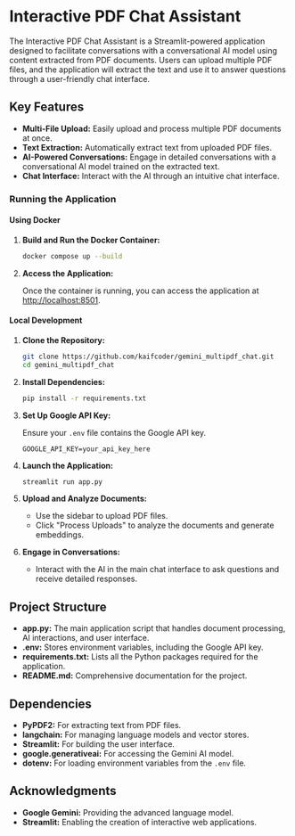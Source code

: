 # Interactive PDF Chat Assistant

The Interactive PDF Chat Assistant is a Streamlit-powered application designed to facilitate conversations with a conversational AI model using content extracted from PDF documents. Users can upload multiple PDF files, and the application will extract the text and use it to answer questions through a user-friendly chat interface.

## Key Features

- **Multi-File Upload:** Easily upload and process multiple PDF documents at once.
- **Text Extraction:** Automatically extract text from uploaded PDF files.
- **AI-Powered Conversations:** Engage in detailed conversations with a conversational AI model trained on the extracted text.
- **Chat Interface:** Interact with the AI through an intuitive chat interface.

### Running the Application

#### Using Docker

1. **Build and Run the Docker Container:**

   ```bash
   docker compose up --build
   ```

2. **Access the Application:**

   Once the container is running, you can access the application at [http://localhost:8501](http://localhost:8501).

#### Local Development

1. **Clone the Repository:**

   ```bash
   git clone https://github.com/kaifcoder/gemini_multipdf_chat.git
   cd gemini_multipdf_chat
   ```

2. **Install Dependencies:**

   ```bash
   pip install -r requirements.txt
   ```

3. **Set Up Google API Key:**

   Ensure your `.env` file contains the Google API key.

   ```plaintext
   GOOGLE_API_KEY=your_api_key_here
   ```

4. **Launch the Application:**

   ```bash
   streamlit run app.py
   ```

5. **Upload and Analyze Documents:**

   - Use the sidebar to upload PDF files.
   - Click "Process Uploads" to analyze the documents and generate embeddings.

6. **Engage in Conversations:**

   - Interact with the AI in the main chat interface to ask questions and receive detailed responses.

## Project Structure

- **app.py:** The main application script that handles document processing, AI interactions, and user interface.
- **.env:** Stores environment variables, including the Google API key.
- **requirements.txt:** Lists all the Python packages required for the application.
- **README.md:** Comprehensive documentation for the project.

## Dependencies

- **PyPDF2:** For extracting text from PDF files.
- **langchain:** For managing language models and vector stores.
- **Streamlit:** For building the user interface.
- **google.generativeai:** For accessing the Gemini AI model.
- **dotenv:** For loading environment variables from the `.env` file.

## Acknowledgments

- **Google Gemini:** Providing the advanced language model.
- **Streamlit:** Enabling the creation of interactive web applications.
